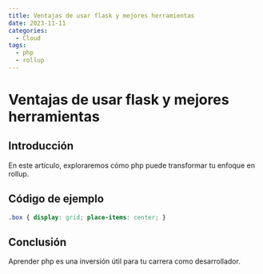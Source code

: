 ```yaml
---
title: Ventajas de usar flask y mejores herramientas
date: 2023-11-11
categories:
  - Cloud
tags:
  - php
  - rollup
---
```


# Ventajas de usar flask y mejores herramientas

## Introducción

En este artículo, exploraremos cómo php puede transformar tu enfoque en rollup.

## Código de ejemplo

```css
.box { display: grid; place-items: center; }
```

## Conclusión

Aprender php es una inversión útil para tu carrera como desarrollador.